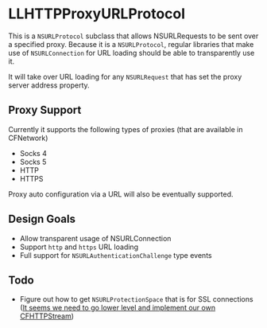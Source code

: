 # LLHTTPProxyURLProtocol

This is a `NSURLProtocol` subclass that allows NSURLRequests to be sent over a specified proxy. Because it is a `NSURLProtocol`, regular libraries that make use of `NSURLConnection` for URL loading should be able to transparently use it.

It will take over URL loading for any `NSURLRequest` that has set the proxy server address property.

## Proxy Support
Currently it supports the following types of proxies (that are available in CFNetwork)

- Socks 4
- Socks 5
- HTTP
- HTTPS

Proxy auto configuration via a URL will also be eventually supported.

## Design Goals

- Allow transparent usage of NSURLConnection
- Support `http` and `https` URL loading
- Full support for `NSURLAuthenticationChallenge` type events

## Todo

- Figure out how to get `NSURLProtectionSpace` that is for SSL connections ([It seems we need to go lower level and implement our own CFHTTPStream]( https://developer.apple.com/library/ios/technotes/tn2232/_index.html#//apple_ref/doc/uid/DTS40012884-CH1-CFHTTPSTREAM))
